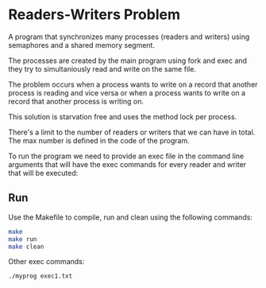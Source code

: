 # Readers-Writers Problem

A program that synchronizes many processes (readers and writers) using semaphores and a shared memory segment.

The processes are created by the main program using fork and exec and they try to simultaniously read and write on the same file.

The problem occurs when a process wants to write on a record that another process is reading and vice versa or when a process wants to write on a record that another process is writing on.

This solution is starvation free and uses the method lock per process.

There's a limit to the number of readers or writers that we can have in total. The max number is defined in the code of the program.

To run the program we need to provide an exec file in the command line arguments that will have the exec commands for every reader and writer that will be executed:

## Run
Use the Makefile to compile, run and clean using the following commands:

```bash
make 
make run
make clean
```

Other exec commands:
```bash
./myprog exec1.txt
```
